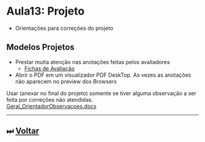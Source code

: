 # Aula13: Projeto

- Orientações para correções do projeto  

## Modelos Projetos

- Prestar muita atenção nas anotações feitas pelos avaliadores  
  - [Fichas de Avaliação](./aula04Anotacoes.md#fichas-de-avaliação "Fichas de Avaliação")  
- Abrir o PDF em um visualizador PDF DeskTop. As vezes as anotações não aparecem no preview dos Browsers  

Usar (anexar no final do projeto) somente se tiver alguma observação a ser feita por correções não atendidas.  
[Geral_OrientadorObservacoes.docx](../Material/Geral_OrientadorObservacoes.docx "Geral_OrientadorObservacoes.docx")  

----------

## ⏭ [Voltar](../README.md "Voltar")  

<!--
TODO: arrumar as fontes bibliográficas  
## Principais Referências Bibliográficas​
-->